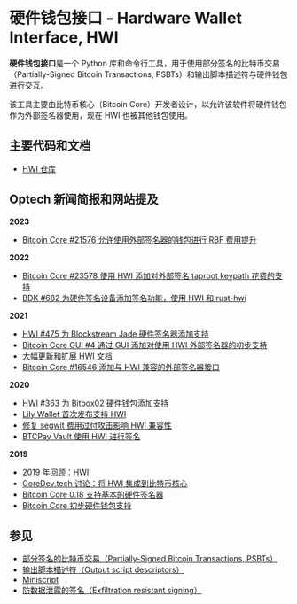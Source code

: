 # 硬件钱包接口 - Hardware Wallet Interface, HWI

**硬件钱包接口**是一个 Python 库和命令行工具，用于使用部分签名的比特币交易（Partially-Signed Bitcoin Transactions, PSBTs）和输出脚本描述符与硬件钱包进行交互。

该工具主要由比特币核心（Bitcoin Core）开发者设计，以允许该软件将硬件钱包作为外部签名器使用，现在 HWI 也被其他钱包使用。

## 主要代码和文档

* [HWI 仓库](https://github.com/bitcoin-core/HWI)

## Optech 新闻简报和网站提及

**2023**

* [Bitcoin Core #21576 允许使用外部签名器的钱包进行 RBF 费用提升](https://bitcoinops.org/en/newsletters/2023/01/04/#bitcoin-core-21576)

**2022**

* [Bitcoin Core #23578 使用 HWI 添加对外部签名 taproot keypath 花费的支持](https://bitcoinops.org/en/newsletters/2022/11/02/#bitcoin-core-23578)
* [BDK #682 为硬件签名设备添加签名功能，使用 HWI 和 rust-hwi](https://bitcoinops.org/en/newsletters/2022/09/07/#bdk-682)

**2021**

* [HWI #475 为 Blockstream Jade 硬件签名器添加支持](https://bitcoinops.org/en/newsletters/2021/12/01/#hwi-475)
* [Bitcoin Core GUI #4 通过 GUI 添加对使用 HWI 外部签名器的初步支持](https://bitcoinops.org/en/newsletters/2021/06/16/#bitcoin-core-gui-4)
* [大幅更新和扩展 HWI 文档](https://bitcoinops.org/en/newsletters/2021/03/03/#hwi-413)
* [Bitcoin Core #16546 添加与 HWI 兼容的外部签名器接口](https://bitcoinops.org/en/newsletters/2021/03/03/#bitcoin-core-16546)

**2020**

* [HWI #363 为 Bitbox02 硬件钱包添加支持](https://bitcoinops.org/en/newsletters/2020/09/09/#hwi-363)
* [Lily Wallet 首次发布支持 HWI](https://bitcoinops.org/en/newsletters/2020/07/22/#lily-wallet-initial-release)
* [修复 segwit 费用过付攻击影响 HWI 兼容性](https://bitcoinops.org/en/newsletters/2020/06/10/#fee-overpayment-attack-on-multi-input-segwit-transactions)
* [BTCPay Vault 使用 HWI 进行签名](https://bitcoinops.org/en/newsletters/2020/02/19/#btcpay-vault-using-hwi-for-signing)

**2019**

* [2019 年回顾：HWI](https://bitcoinops.org/en/newsletters/2019/12/28/#core-hwi)
* [CoreDev.tech 讨论：将 HWI 集成到比特币核心](https://bitcoinops.org/en/newsletters/2019/06/12/#hwi)
* [Bitcoin Core 0.18 支持基本的硬件签名器](https://bitcoinops.org/en/newsletters/2019/05/07/#basic-hardware-signer-support-through-independent-tool)
* [Bitcoin Core 初步硬件钱包支持](https://bitcoinops.org/en/newsletters/2019/02/19/#bitcoin-core-preliminary-hardware-wallet-support)

## 参见

* [部分签名的比特币交易（Partially-Signed Bitcoin Transactions, PSBTs）](https://bitcoinops.org/en/topics/psbt/)
* [输出脚本描述符（Output script descriptors）](https://bitcoinops.org/en/topics/output-script-descriptors/)
* [Miniscript](https://bitcoinops.org/en/topics/miniscript/)
* [防数据泄露的签名（Exfiltration resistant signing）](https://bitcoinops.org/en/topics/exfiltration-resistant-signing/)
